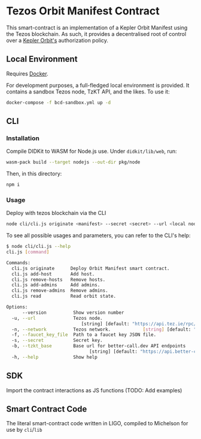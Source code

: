 # Tezos Orbit Manifest Contract

This smart-contract is an implementation of a Kepler Orbit Manifest using the Tezos blockchain. As such, it provides a decentralised root of control over a [Kepler Orbit's](https://github.com/spruceid/kepler) authorization policy.

## Local Environment
Requires [Docker](https://www.docker.com/get-started).

For development purposes, a full-fledged local environment is provided. It
contains a sandbox Tezos node, TzKT API, and the likes. To use it:
```bash
docker-compose -f bcd-sandbox.yml up -d
```

## CLI

### Installation
Compile DIDKit to WASM for Node.js use. Under `didkit/lib/web`, run:
```bash
wasm-pack build --target nodejs --out-dir pkg/node
```

Then, in this directory:
```bash
npm i
```

### Usage
Deploy with tezos blockchain via the CLI
```bash
node cli/cli.js originate <manifest> --secret <secret> --url <local node or mainnet url>
```

To see all possible usages and parameters, you can refer to the CLI's help:
```bash
$ node cli/cli.js --help
cli.js [command]

Commands:
  cli.js originate      Deploy Orbit Manifest smart contract.
  cli.js add-host       Add host.
  cli.js remove-hosts   Remove hosts.
  cli.js add-admins     Add admins.
  cli.js remove-admins  Remove admins.
  cli.js read           Read orbit state.

Options:
      --version          Show version number                           [boolean]
  -u, --url              Tezos node.
                            [string] [default: "https://api.tez.ie/rpc/mainnet"]
  -n, --network          Tezos network.            [string] [default: "mainnet"]
  -f, --faucet_key_file  Path to a faucet key JSON file.                [string]
  -s, --secret           Secret key.                                    [string]
  -b, --tzkt_base        Base url for better-call.dev API endpoints
                               [string] [default: "https://api.better-call.dev"]
  -h, --help             Show help 
```

## SDK
Import the contract interactions as JS functions
(TODO: Add examples)

## Smart Contract Code
The literal smart-contract code written in LIGO, compiled to Michelson for use
by `cli`/`lib`

